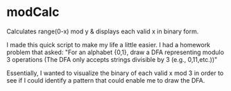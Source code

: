 # modCalc
Calculates range(0-x) mod y &amp; displays each valid x in binary form.

I made this quick script to make my life a little easier. I had a homework problem that asked:
"For an alphabet {0,1}, draw a DFA representing modulo 3 operations (The DFA only accepts strings divisible by 3 (e.g., 0,11,etc.))"

Essentially, I wanted to visualize the binary of each valid x mod 3 in order to see if I could identify a pattern that
could enable me to draw the DFA.
